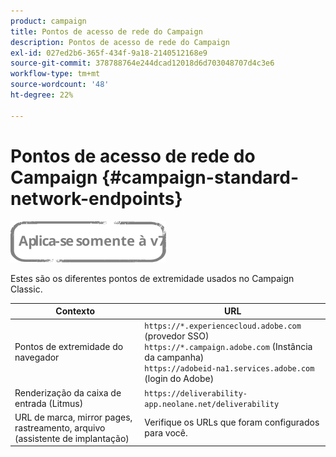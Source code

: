 ```yaml
---
product: campaign
title: Pontos de acesso de rede do Campaign
description: Pontos de acesso de rede do Campaign
exl-id: 027ed2b6-365f-434f-9a18-2140512168e9
source-git-commit: 378788764e244dcad12018d6d703048707d4c3e6
workflow-type: tm+mt
source-wordcount: '48'
ht-degree: 22%

---
```


# Pontos de acesso de rede do Campaign {#campaign-standard-network-endpoints}

![](../../assets/v7-only.svg)

Estes são os diferentes pontos de extremidade usados no Campaign Classic.

| Contexto | URL |
|--- |--- |
| Pontos de extremidade do navegador | `https://*.experiencecloud.adobe.com` (provedor SSO)<br>`https://*.campaign.adobe.com` (Instância da campanha)<br>`https://adobeid-na1.services.adobe.com` (login do Adobe) |
| Renderização da caixa de entrada (Litmus) | `https://deliverability-app.neolane.net/deliverability` |
| URL de marca, mirror pages, rastreamento, arquivo (assistente de implantação) | Verifique os URLs que foram configurados para você. |
